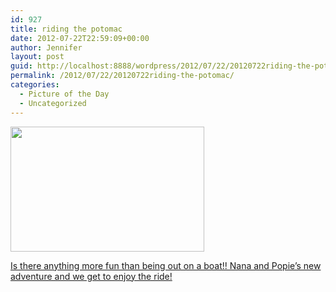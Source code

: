 ```yaml
---
id: 927
title: riding the potomac
date: 2012-07-22T22:59:09+00:00
author: Jennifer
layout: post
guid: http://localhost:8888/wordpress/2012/07/22/20120722riding-the-potomac/
permalink: /2012/07/22/20120722riding-the-potomac/
categories:
  - Picture of the Day
  - Uncategorized
---
```

[<img title="IMG_1472" height="200" alt="" width="310" class="alignnone size-thumbnail wp-image-1643" src="http://static.squarespace.com/static/50db6bb3e4b015296cd43789/50dfa5b1e4b0dc6320e0b5ea/50dfa5b3e4b0dc6320e0b90f/1342997913000/?format=original" />](http://www.flickr.com/photos/jenniferandJennifers_photos/sets/72157630712018682/)
  
[Is there anything more fun than being out on a boat!! Nana and Popie&#8217;s new adventure and we get to enjoy the ride!](http://www.flickr.com/photos/jenniferandJennifers_photos/sets/72157630712018682/)